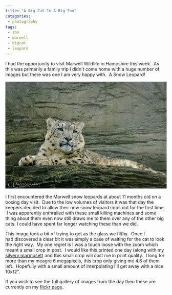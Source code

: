 ```yaml
---
title: "A Big Cat In A Big Zoo"
catagories:
 - photography
tags:
 - zoo
 - marwell
 - bigcat
 - leopard
---
```

I had the opportunity to visit Marwell Wildlife in Hampshire this week.  As this was primarily a family trip I didn't come home with a huge number of images but there was one I am very happy with.  A Snow Leopard!

<img class="padded center"
		alt="Snow Leopard"
		src="/images/2012-11-02-a-big-cat-in-a-big-zoo/CJP20121030-1323.jpg" />

<!-- more -->

I first encountered the Marwell snow leopards at about 11 months old on a boxing day visit.  Due to the low volumes of visitors it was that day the keepers decided to allow their new snow leopard cubs out for the first time.  I was apparently enthralled with these small killing machines and some thing about them even now still draws me to them over any of the other big cats. I could have spent far longer watching these than we did.

This image took a bit of trying to get as the glass we filthy.  Once I had discovered a clear bit it was simply a case of waiting for the cat to look the right way.  My one regret is I was a touch loose with the zoom which meant a small crop in post.  I would like this printed one day (along with my [silvery marmoset][sm]) and this small crop will cost me in print quality.  I long for more than my meagre 6 megapixels, this crop only giving me 4.6 of them left.  Hopefully with a small amount of interpolating I'll get away with a nice 10x12".

If you wish to see the full gallery of images from the day then these are currently on my [flickr page][flickr].

[flickr]: http://www.flickr.com/photos/themaninthesuitcase/sets/72157631913862550/
[sm]: /2012/08/08/silvery-marmoset/
